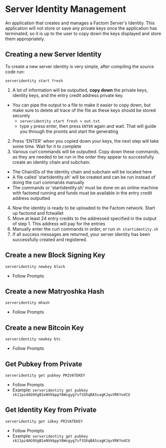 Server Identity Management
========
An application that creates and manages a Factom Server's Identity. This application will not store or save any private keys once the application has terminated, so it is up to the user to copy down the keys displayed and store them appropriately.

## Creating a new Server Identity
To create a new server identity is very simple, after compiling the source code run:
```
serveridentity start fresh
```

1. A lot of information will be outputted, **copy down** the private keys, identity keys, and the entry credit address private key.
  * You can pipe the output to a file to make it easier to copy down, but make sure to delete all trace of the file as these keys should be stored securely
    * ```serveridentity start fresh > out.txt```
    * type ``` y ``` press enter, then press ```ENTER``` again and wait. That will guide you through the promts and start the generating
2. Press 'ENTER' when you copied down your keys, the next step will take some time. Wait for it to complete
3. Various curl commands will be outputted. Copy down these commands, as they are needed to be run in the order they appear to successfully create an identity chain and subchain.
  * The ChainIDs of the identity chain and subchain will be located here
  * A file called 'startidentity.sh' will be created and can be run instead of doing the curl commands manually
  * The commands or 'startidentity.sh' must be done on an online machine with factomd running and funds must be available in the entry credit address outputted
4. Now the identity is ready to be uploaded to the Factom network. Start up factomd and fctwallet
5. Move at least 24 entry credits to the addressed specified in the output of step 1. This address will pay for the entries
6. Manually enter the curl commands in order, or run ```sh startidentity.sh```
7. If all success messages are returned, your server identity has been successfully created and registered.


## Create a new Block Signing Key
```
serveridentity newkey block
 ```

* Follow Prompts


## Create a new Matryoshka Hash
```
serveridentity mhash
 ```

* Follow Prompts


## Create a new Bitcoin Key
```
serveridentity newkey btc
 ```

 * Follow Prompts


## Get Pubkey from Private
 ```
 serveridentity get pubkey PRIVATEKEY
  ```

* Follow Prompts
* Example: ``` serveridentity get pubkey sk11pz4AG9XgB1eNVkbppYAWsgyg7sftDXqBASsagKJqvVRKYodCU ```


## Get Identity Key from Private
```
serveridentity get idkey PRIVATEKEY
 ```

* Follow Prompts
* Example: ``` serveridentity get pubkey sk11pz4AG9XgB1eNVkbppYAWsgyg7sftDXqBASsagKJqvVRKYodCU ```
